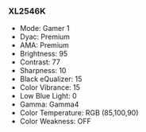 ### XL2546K  
- Mode: Gamer 1  
- Dyac: Premium  
- AMA: Premium  
- Brightness: 95  
- Contrast: 77  
- Sharpness: 10  
- Black eQualizer: 15  
- Color Vibrance: 15  
- Low Blue Light: 0  
- Gamma: Gamma4  
- Color Temperature: RGB (85,100,90)  
- Color Weakness: OFF  
